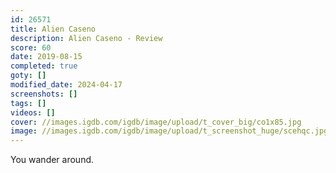 ```yaml
---
id: 26571
title: Alien Caseno
description: Alien Caseno - Review
score: 60
date: 2019-08-15
completed: true
goty: []
modified_date: 2024-04-17
screenshots: []
tags: []
videos: []
cover: //images.igdb.com/igdb/image/upload/t_cover_big/co1x85.jpg
image: //images.igdb.com/igdb/image/upload/t_screenshot_huge/scehqc.jpg
---
```

You wander around.